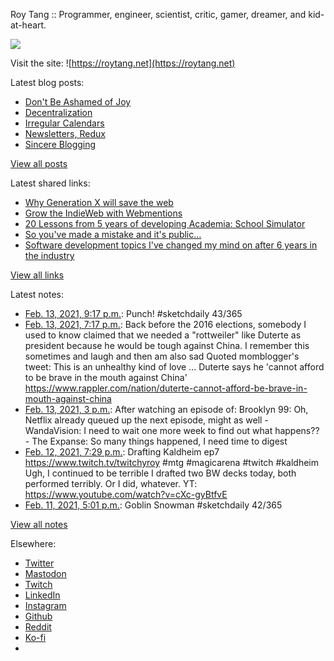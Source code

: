 Roy Tang :: Programmer, engineer, scientist, critic, gamer, dreamer, and kid-at-heart.

![](https://roytang.net/static/img/profile.jpg)

Visit the site: ![https://roytang.net](https://roytang.net)

Latest blog posts:

- [Don&#x27;t Be Ashamed of Joy](https://roytang.net/2021/02/dont-be-ashamed-of-joy/)
- [Decentralization](https://roytang.net/2021/02/decentralization/)
- [Irregular Calendars](https://roytang.net/2021/02/irregular-calendars/)
- [Newsletters, Redux](https://roytang.net/2021/02/newsletters-redux/)
- [Sincere Blogging](https://roytang.net/2021/02/sincere_blogging/)

[View all posts](https://roytang.net/blog)

Latest shared links:

- [Why Generation X will save the web](https://roytang.net/2021/02/why-generation-x-will-save-the-web/)
- [Grow the IndieWeb with Webmentions](https://roytang.net/2021/01/grow-the-indieweb-with-webmentions/)
- [20 Lessons from 5 years of developing Academia: School Simulator](https://roytang.net/2021/01/20-lessons-from-5-years-of-developing-academia-school-simulator/)
- [So you&#x27;ve made a mistake and it&#x27;s public...](https://roytang.net/2021/01/so-youve-made-a-mistake-and-its-public/)
- [Software development topics I&#x27;ve changed my mind on after 6 years in the industry](https://roytang.net/2021/01/software-development-topics-ive-changed-my-mind-on-after-6-years-in-the-industry/)

[View all links](https://roytang.net/links)

Latest notes:

- [Feb. 13, 2021, 9:17 p.m.](https://roytang.net/2021/02/1360578744553930753/): Punch! #sketchdaily 43/365
- [Feb. 13, 2021, 7:17 p.m.](https://roytang.net/2021/02/1360548734229045255/): Back before the 2016 elections, somebody I used to know claimed that we needed a &quot;rottweiler&quot; like Duterte as president because he would be tough against China. I remember this sometimes and laugh and then am also sad Quoted momblogger&#x27;s tweet: This is an unhealthy kind of love ... Duterte says he &#x27;cannot afford to be brave in the mouth against China&#x27; https://www.rappler.com/nation/duterte-cannot-afford-be-brave-in-mouth-against-china
- [Feb. 13, 2021, 3 p.m.](https://roytang.net/2021/02/f9e8b66a362f9a61612057f4db10b9cf/): After watching an episode of: Brooklyn 99: Oh, Netflix already queued up the next episode, might as well - WandaVision: I need to wait one more week to find out what happens?? - The Expanse: So many things happened, I need time to digest
- [Feb. 12, 2021, 7:29 p.m.](https://roytang.net/2021/02/1360189270577844230/): Drafting Kaldheim ep7 https://www.twitch.tv/twitchyroy #mtg #magicarena #twitch #kaldheim Ugh, I continued to be terrible I drafted two BW decks today, both performed terribly. Or I did, whatever. YT: https://www.youtube.com/watch?v=cXc-gyBtfvE
- [Feb. 11, 2021, 5:01 p.m.](https://roytang.net/2021/02/1359789639494606848/): Goblin Snowman #sketchdaily 42/365

[View all notes](https://roytang.net/notes)

Elsewhere:

- [Twitter](https://twitter.com/roytang)
- [Mastodon](https://mastodon.technology/@roytang)
- [Twitch](https://twitch.tv/twitchyroy)
- [LinkedIn](https://www.linkedin.com/in/roytang)
- [Instagram](https://instagram.com/roytang0400)
- [Github](https://github.com/roytang)
- [Reddit](https://reddit.com/u/hungryroy)
- [Ko-fi](https://ko-fi.com/roytang)
- [](mailto:hello@roytang.net)